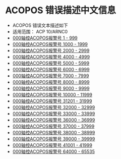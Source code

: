 # ACOPOS 错误描述中文信息

- ACOPOS 错误文本描述如下
- 适用范围： ACP 10/ARNC0
- [000轴控ACOPOS报警号 1 - 999](000轴控ACOPOS报警号%201%20-%20999.md)
- [000轴控ACOPOS报警号 1000 - 1999](000轴控ACOPOS报警号%201000%20-%201999.md)
- [000轴控ACOPOS报警号 2000 - 2999](000轴控ACOPOS报警号%202000%20-%202999.md)
- [000轴控ACOPOS报警号 4000 - 4999](000轴控ACOPOS报警号%204000%20-%204999.md)
- [000轴控ACOPOS报警号 5000 - 5999](000轴控ACOPOS报警号%205000%20-%205999.md)
- [000轴控ACOPOS报警号 6000 - 6999](000轴控ACOPOS报警号%206000%20-%206999.md)
- [000轴控ACOPOS报警号 7000 - 7999](000轴控ACOPOS报警号%207000%20-%207999.md)
- [000轴控ACOPOS报警号 8000 - 8999](000轴控ACOPOS报警号%208000%20-%208999.md)
- [000轴控ACOPOS报警号 9000 - 9999](000轴控ACOPOS报警号%209000%20-%209999.md)
- [000轴控ACOPOS报警号 10000 - 11999](000轴控ACOPOS报警号%2010000%20-%2011999.md)
- [000轴控ACOPOS报警号 31201 - 31999](000轴控ACOPOS报警号%2031201%20-%2031999.md)
- [000轴控ACOPOS报警号 32000 - 32999](000轴控ACOPOS报警号%2032000%20-%2032999.md)
- [000轴控ACOPOS报警号 33000 - 33999](000轴控ACOPOS报警号%2033000%20-%2033999.md)
- [000轴控ACOPOS报警号 36000 - 36999](000轴控ACOPOS报警号%2036000%20-%2036999.md)
- [000轴控ACOPOS报警号 37000 - 37999](000轴控ACOPOS报警号%2037000%20-%2037999.md)
- [000轴控ACOPOS报警号 38000 - 38999](000轴控ACOPOS报警号%2038000%20-%2038999.md)
- [000轴控ACOPOS报警号 39000 - 39999](000轴控ACOPOS报警号%2039000%20-%2039999.md)
- [000轴控ACOPOS报警号 41001 - 41999](000轴控ACOPOS报警号%2041001%20-%2041999.md)
- [000轴控ACOPOS报警号 64000 - 65535](000轴控ACOPOS报警号%2064000%20-%2065535.md)
